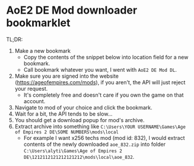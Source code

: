 # AoE2 DE Mod downloader bookmarklet

TL;DR:

  1. Make a new bookmark
     * Copy the contents of the snippet below into location field for a new bookmark.
     * Call bookmark whatever you want, I went with `AoE2 DE Mod DL`.
  2. Make sure you are signed into the website (https://ageofempires.com/mods), if you aren't, the API will just reject your request.
     * It's completely free and doesn't care if you own the game on that account.
  3. Navigate to mod of your choice and click the bookmark.
  4. Wait for a bit, the API tends to be slow...
  5. You should get a download popup for mod's archive.
  6. Extract archive into something like `C:\Users\YOUR USERNAME\Games\Age of Empires 2 DE\SOME NUMBERS\mods\local`
     * For example I want x256 techs mod (mod id: 832), I would extract contents of the newly downloaded `aoe_832.zip` into folder `C:\Users\alyti\Games\Age of Empires 2 DE\1212112121212121212\mods\local\aoe_832`.